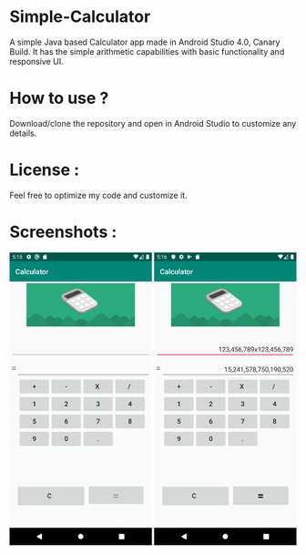 # Simple-Calculator
A simple Java based Calculator app made in Android Studio 4.0, Canary Build. It has the simple arithmetic capabilities with basic functionality and responsive UI.

# How to use ?
Download/clone the repository and open in Android Studio to customize any details.

# License : 
Feel free to optimize my code and customize it.

# Screenshots :
<img src="src/main/res/cal_SS_01.png" width = "250" >
<img src="src/main/res/cal_SS_02.png" width = "250" >
